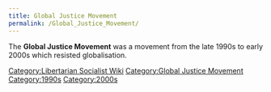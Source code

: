 ```yaml
---
title: Global Justice Movement
permalink: /Global_Justice_Movement/
---
```


The **Global Justice Movement** was a movement from the late 1990s to
early 2000s which resisted globalisation.

[Category:Libertarian Socialist
Wiki](Category:Libertarian_Socialist_Wiki "wikilink") [Category:Global
Justice Movement](Category:Global_Justice_Movement "wikilink")
[Category:1990s](Category:1990s "wikilink")
[Category:2000s](Category:2000s "wikilink")